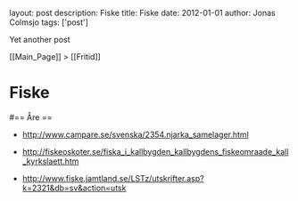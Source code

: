 layout: post
description: Fiske
title: Fiske
date: 2012-01-01
author: Jonas Colmsjo
tags: ['post']

Yet another post





[[Main_Page]] > [[Fritid]]


# Fiske 


#== Åre ==

* http://www.campare.se/svenska/2354.njarka_samelager.html

* http://fiskeoskoter.se/fiska_i_kallbygden_kallbygdens_fiskeomraade_kall_kyrkslaett.htm

* http://www.fiske.jamtland.se/LSTz/utskrifter.asp?k=2321&db=sv&action=utsk
